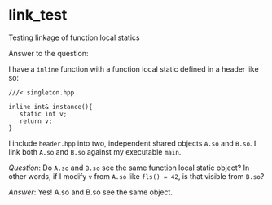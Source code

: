 # link_test
Testing linkage of function local statics

Answer to the question:

I have a `inline` function with a function local static defined in a header like so:

```
///< singleton.hpp

inline int& instance(){
   static int v;
   return v;
}
```

I include `header.hpp` into two, independent shared objects `A.so` and `B.so`. 
I link both `A.so` and `B.so` against my executable `main`. 

*Question*: Do `A.so` and `B.so` see the same function local static object? 
In other words, if I modify `v` from `A.so` like `fls() = 42`, is that visible from `B.so`?

*Answer*: Yes! A.so and B.so see the same object. 
